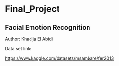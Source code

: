 # Final_Project

## Facial Emotion Recognition

Author: Khadija El Abidi

Data set link: 

https://www.kaggle.com/datasets/msambare/fer2013

